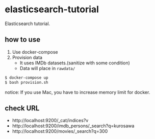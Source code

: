 # elasticsearch-tutorial

Elasticsearch tutorial.

## how to use

1. Use docker-compose
2. Provision data
    - It uses IMDb datasets.(sanitize with some condition)
    - Data will place in `rawdata/`

```sh
$ docker-compose up
$ bash provision.sh
```

notice: If you use Mac, you have to increase memory limit for docker.

## check URL

- http://localhost:9200/_cat/indices?v
- http://localhost:9200/imdb_persons/_search?q=kurosawa
- http://localhost:9200/movies/_search?q=300